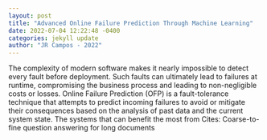 ```yaml
--- 
layout: post 
title: "Advanced Online Failure Prediction Through Machine Learning" 
date: 2022-07-04 12:22:48 -0400 
categories: jekyll update 
author: "JR Campos - 2022" 
--- 
```

The complexity of modern software makes it nearly impossible to detect every fault before deployment. Such faults can ultimately lead to failures at runtime, compromising the business process and leading to non-negligible costs or losses. Online Failure Prediction (OFP) is a fault-tolerance technique that attempts to predict incoming failures to avoid or mitigate their consequences based on the analysis of past data and the current system state. The systems that can benefit the most from Cites: Coarse-to-fine question answering for long documents